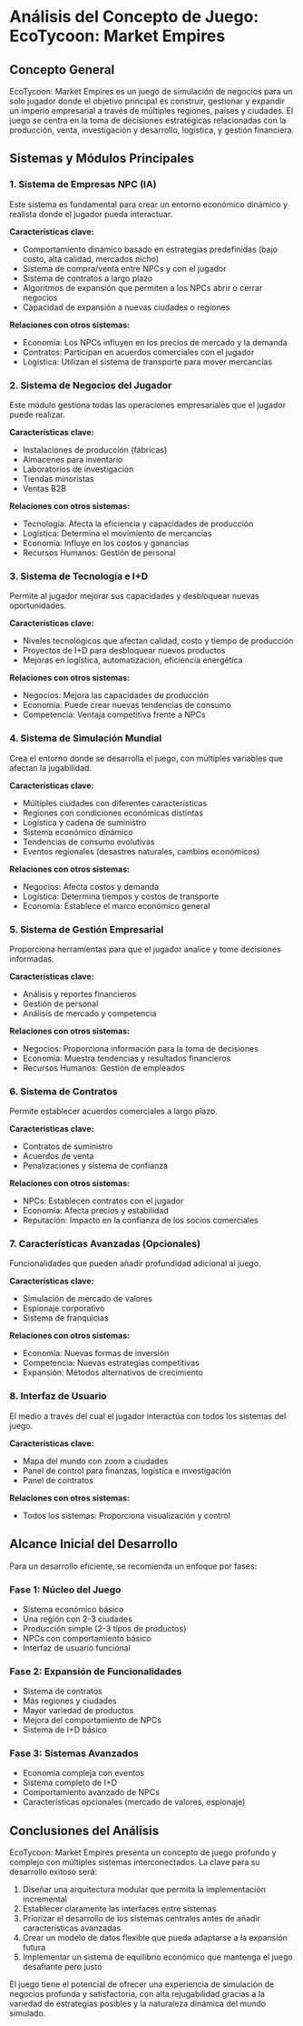 # Análisis del Concepto de Juego: EcoTycoon: Market Empires

## Concepto General

EcoTycoon: Market Empires es un juego de simulación de negocios para un solo jugador donde el objetivo principal es construir, gestionar y expandir un imperio empresarial a través de múltiples regiones, países y ciudades. El juego se centra en la toma de decisiones estratégicas relacionadas con la producción, venta, investigación y desarrollo, logística, y gestión financiera.

## Sistemas y Módulos Principales

### 1. Sistema de Empresas NPC (IA)

Este sistema es fundamental para crear un entorno económico dinámico y realista donde el jugador pueda interactuar.

**Características clave:**
- Comportamiento dinámico basado en estrategias predefinidas (bajo costo, alta calidad, mercados nicho)
- Sistema de compra/venta entre NPCs y con el jugador
- Sistema de contratos a largo plazo
- Algoritmos de expansión que permiten a los NPCs abrir o cerrar negocios
- Capacidad de expansión a nuevas ciudades o regiones

**Relaciones con otros sistemas:**
- Economía: Los NPCs influyen en los precios de mercado y la demanda
- Contratos: Participan en acuerdos comerciales con el jugador
- Logística: Utilizan el sistema de transporte para mover mercancías

### 2. Sistema de Negocios del Jugador

Este módulo gestiona todas las operaciones empresariales que el jugador puede realizar.

**Características clave:**
- Instalaciones de producción (fábricas)
- Almacenes para inventario
- Laboratorios de investigación
- Tiendas minoristas
- Ventas B2B

**Relaciones con otros sistemas:**
- Tecnología: Afecta la eficiencia y capacidades de producción
- Logística: Determina el movimiento de mercancías
- Economía: Influye en los costos y ganancias
- Recursos Humanos: Gestión de personal

### 3. Sistema de Tecnología e I+D

Permite al jugador mejorar sus capacidades y desbloquear nuevas oportunidades.

**Características clave:**
- Niveles tecnológicos que afectan calidad, costo y tiempo de producción
- Proyectos de I+D para desbloquear nuevos productos
- Mejoras en logística, automatización, eficiencia energética

**Relaciones con otros sistemas:**
- Negocios: Mejora las capacidades de producción
- Economía: Puede crear nuevas tendencias de consumo
- Competencia: Ventaja competitiva frente a NPCs

### 4. Sistema de Simulación Mundial

Crea el entorno donde se desarrolla el juego, con múltiples variables que afectan la jugabilidad.

**Características clave:**
- Múltiples ciudades con diferentes características
- Regiones con condiciones económicas distintas
- Logística y cadena de suministro
- Sistema económico dinámico
- Tendencias de consumo evolutivas
- Eventos regionales (desastres naturales, cambios económicos)

**Relaciones con otros sistemas:**
- Negocios: Afecta costos y demanda
- Logística: Determina tiempos y costos de transporte
- Economía: Establece el marco económico general

### 5. Sistema de Gestión Empresarial

Proporciona herramientas para que el jugador analice y tome decisiones informadas.

**Características clave:**
- Análisis y reportes financieros
- Gestión de personal
- Análisis de mercado y competencia

**Relaciones con otros sistemas:**
- Negocios: Proporciona información para la toma de decisiones
- Economía: Muestra tendencias y resultados financieros
- Recursos Humanos: Gestión de empleados

### 6. Sistema de Contratos

Permite establecer acuerdos comerciales a largo plazo.

**Características clave:**
- Contratos de suministro
- Acuerdos de venta
- Penalizaciones y sistema de confianza

**Relaciones con otros sistemas:**
- NPCs: Establecen contratos con el jugador
- Economía: Afecta precios y estabilidad
- Reputación: Impacto en la confianza de los socios comerciales

### 7. Características Avanzadas (Opcionales)

Funcionalidades que pueden añadir profundidad adicional al juego.

**Características clave:**
- Simulación de mercado de valores
- Espionaje corporativo
- Sistema de franquicias

**Relaciones con otros sistemas:**
- Economía: Nuevas formas de inversión
- Competencia: Nuevas estrategias competitivas
- Expansión: Métodos alternativos de crecimiento

### 8. Interfaz de Usuario

El medio a través del cual el jugador interactúa con todos los sistemas del juego.

**Características clave:**
- Mapa del mundo con zoom a ciudades
- Panel de control para finanzas, logística e investigación
- Panel de contratos

**Relaciones con otros sistemas:**
- Todos los sistemas: Proporciona visualización y control

## Alcance Inicial del Desarrollo

Para un desarrollo eficiente, se recomienda un enfoque por fases:

### Fase 1: Núcleo del Juego
- Sistema económico básico
- Una región con 2-3 ciudades
- Producción simple (2-3 tipos de productos)
- NPCs con comportamiento básico
- Interfaz de usuario funcional

### Fase 2: Expansión de Funcionalidades
- Sistema de contratos
- Más regiones y ciudades
- Mayor variedad de productos
- Mejora del comportamiento de NPCs
- Sistema de I+D básico

### Fase 3: Sistemas Avanzados
- Economía compleja con eventos
- Sistema completo de I+D
- Comportamiento avanzado de NPCs
- Características opcionales (mercado de valores, espionaje)

## Conclusiones del Análisis

EcoTycoon: Market Empires presenta un concepto de juego profundo y complejo con múltiples sistemas interconectados. La clave para su desarrollo exitoso será:

1. Diseñar una arquitectura modular que permita la implementación incremental
2. Establecer claramente las interfaces entre sistemas
3. Priorizar el desarrollo de los sistemas centrales antes de añadir características avanzadas
4. Crear un modelo de datos flexible que pueda adaptarse a la expansión futura
5. Implementar un sistema de equilibrio económico que mantenga el juego desafiante pero justo

El juego tiene el potencial de ofrecer una experiencia de simulación de negocios profunda y satisfactoria, con alta rejugabilidad gracias a la variedad de estrategias posibles y la naturaleza dinámica del mundo simulado.
